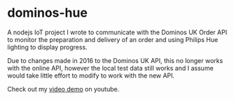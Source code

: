 # dominos-hue
A nodejs IoT project I wrote to communicate with the Dominos UK Order API to monitor the preparation and delivery of an order and using Philips Hue lighting to display progress.

Due to changes made in 2016 to the Dominos UK API, this no longer works with the online API, however the local test data still works and I assume would take little effort to modify to work with the new API.

Check out my [video demo](https://www.youtube.com/watch?v=RUA-l26oPZ8) on youtube.
